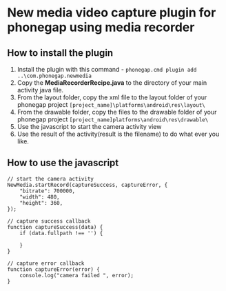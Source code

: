 
New media video capture plugin for phonegap using media recorder
=======


How to install the plugin
-----------

1. Install the plugin with this command - `phonegap.cmd plugin add ..\com.phonegap.newmedia`
2. Copy the **MediaRecorderRecipe.java** to the directory of your main activity java file.
3. From the layout folder, copy the xml file to the layout folder of your phonegap project `[project_name]\platforms\android\res\layout\`
4. From the drawable folder, copy the files to the drawable folder of your phonegap project `[project_name]platforms\android\res\drawable\`
5. Use the javascript to start the camera activity view
6. Use the result of the activity(result is the filename) to do what ever you like.

How to use the javascript
-----------

```
// start the camera activity
NewMedia.startRecord(captureSuccess, captureError, {
	"bitrate": 700000,
	"width": 480,
	"height": 360,
});

// capture success callback
function captureSuccess(data) {
	if (data.fullpath !== '') {
		
	}
}

// capture error callback
function captureError(error) {
    console.log("camera failed ", error);
}
```